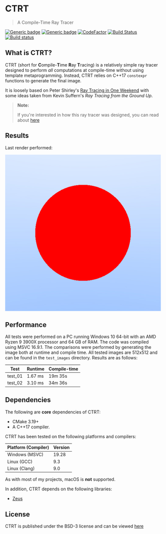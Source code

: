 # CTRT

> A Compile-Time Ray Tracer

[![Generic badge](https://img.shields.io/badge/License-BSD3-blue)](LICENSE)
[![Generic badge](https://img.shields.io/badge/Language-C++17-red.svg)](https://en.wikipedia.org/wiki/C%2B%2B17)
[![CodeFactor](https://www.codefactor.io/repository/github/marovira/ctrt/badge)](https://www.codefactor.io/repository/github/marovira/ctrt)
[![Build Status](https://travis-ci.org/marovira/ctrt.svg?branch=master)](https://travis-ci.org/marovira/ctrt)
[![Build status](https://ci.appveyor.com/api/projects/status/qk8lbpldkada6xl6?svg=true)](https://ci.appveyor.com/project/marovira/ctrt)

## What is CTRT?

CTRT (short for **C**ompile-**T**ime **R**ay **T**racing) is a relatively simple
ray tracer designed to perform *all* computations at compile-time without using
template metaprogramming. Instead, CTRT relies on C++17 `constexpr` functions to
generate the final image.

It is loosely based on Peter Shirley's [Ray Tracing in One
Weekend](https://raytracing.github.io/) with some ideas taken from Kevin
Suffern's *Ray Tracing from the Ground Up*.

> **Note:**
>
> If you're interested in how this ray tracer was designed, you can read about
> [here](https://marovira.github.io/p/designing-a-compile-time-ray-tracer/)

## Results

Last render performed:

![render](https://github.com/marovira/ctrt/blob/master/render.jpg)

## Performance

All tests were performed on a PC running Windows 10 64-bit with an AMD Ryzen 9
3900X processor and 64 GB of RAM. The code was compiled using MSVC 16.9.1. The
comparisons were performed by generating the image both at runtime and compile
time. All tested images are 512x512 and can be found in the `test_images`
directory. Results are as follows:

| Test | Runtime | Compile-time |
|------|---------|--------------|
| test_01 | 1.67 ms | 19m 35s |
| test_02 | 3.10 ms| 34m 36s |

## Dependencies

The following are **core** dependencies of CTRT:

* CMake 3.19+
* A C++17 compiler.

CTRT has been tested on the following platforms and compilers:

| Platform (Compiler) | Version |
|---------------------|---------|
| Windows (MSVC) | 19.28 |
| Linux (GCC) | 9.3 |
| Linux (Clang) | 9.0 |

As with most of my projects, macOS is **not** supported.

In addition, CTRT depends on the following libraries:

* [Zeus](https://github.com/marovira/zeus)

## License

CTRT is published under the BSD-3 license and can be viewed
[here](https://github.com/marovira/ctrt/blob/master/LICENSE)

